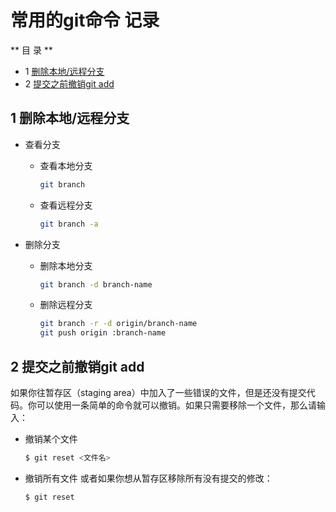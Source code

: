 # 常用的git命令 记录

** 目 录 **

* 1 [删除本地/远程分支](oftenuse.md#1_删除本地/远程分支)
* 2 [提交之前撤销git add](oftenuse.md#2_提交之前撤销git_add)


## 1 删除本地/远程分支

- 查看分支
	- 查看本地分支 
		```bash
		git branch
		```
	- 查看远程分支
		```bash
		git branch -a
		```

- 删除分支
	- 删除本地分支
		```bash
		git branch -d branch-name
		```
	- 删除远程分支
		```bash
		git branch -r -d origin/branch-name
		git push origin :branch-name
		```

## 2 提交之前撤销git add

如果你往暂存区（staging area）中加入了一些错误的文件，但是还没有提交代码。你可以使用一条简单的命令就可以撤销。如果只需要移除一个文件，那么请输入：

- 撤销某个文件
	```bash
	$ git reset <文件名>
	```

- 撤销所有文件
	或者如果你想从暂存区移除所有没有提交的修改：
	```bash
	$ git reset
	```
